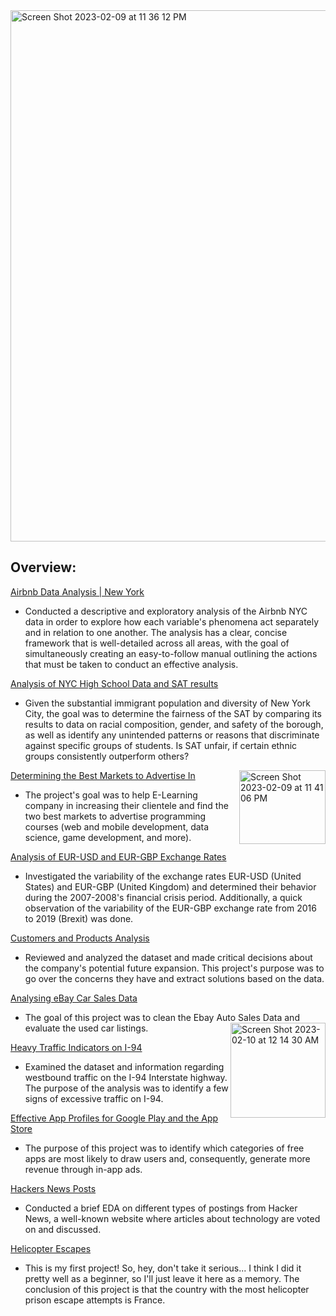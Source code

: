 <img align="middle" width="850" alt="Screen Shot 2023-02-09 at 11 36 12 PM" src="https://user-images.githubusercontent.com/88107066/218001815-2f8428d5-de0e-451a-acd3-0b5b0f55b47c.png">

## Overview:

[Airbnb Data Analysis | New York](https://nbviewer.org/github/ElizavetaGorelova/DataAnalysis_Projects/blob/e727d1018eac999b3954591a18413d05dc99bf89/Airbnb%20Data%20Analysis%20_%20New%20York.ipynb)
  - Conducted a descriptive and exploratory analysis of the Airbnb NYC data in order to explore how each variable's phenomena act separately and in relation to one another. The analysis has a clear, concise framework that is well-detailed across all areas, with the goal of simultaneously creating an easy-to-follow manual outlining the actions that must be taken to conduct an effective analysis.

[Analysis of NYC High School Data and SAT results](https://github.com/ElizavetaGorelova/DataAnalysis_Projects/blob/main/Analysis%20of%20NYC%20High%20School%20Data%20and%20SAT%20results/Analysis%20of%20NYC%20High%20School%20Data%20andSAT%20results.ipynb)
  - Given the substantial immigrant population and diversity of New York City, the goal was to determine the fairness of the SAT by comparing its results to data on racial composition, gender, and safety of the borough, as well as identify any unintended patterns or reasons that discriminate against specific groups of students. Is SAT unfair, if certain ethnic groups consistently outperform others?

<img align="right" width="138" height="118" alt="Screen Shot 2023-02-09 at 11 41 06 PM" src="https://user-images.githubusercontent.com/88107066/218002475-a02ca65a-2fec-431e-a716-dadc965927c1.png">

[Determining the Best Markets to Advertise In](https://github.com/ElizavetaGorelova/DataAnalysis_Projects/tree/main/Determining%20the%20Best%20Markets%20to%20Advertise%20In)
  - The project's goal was to help E-Learning company in increasing their clientele and find the two best markets to advertise programming courses (web and mobile development, data science, game development, and more).

[Analysis of EUR-USD and EUR-GBP Exchange Rates](https://github.com/ElizavetaGorelova/DataAnalysis_Projects/tree/main/Analysis%20of%20EUR-USD%20and%20EUR-GBP%20Exchange%20Rates)
  - Investigated the variability of the exchange rates EUR-USD (United States) and EUR-GBP (United Kingdom) and determined their behavior during the 2007-2008's financial crisis period. Additionally, a quick observation of the variability of the EUR-GBP exchange rate from 2016 to 2019 (Brexit) was done.

[Customers and Products Analysis](https://github.com/ElizavetaGorelova/DataAnalysis_Projects/blob/main/Customers%20and%20Products%20Analysis/Customers%20and%20Products%20Analysis.ipynb)
  - Reviewed and analyzed the dataset and made critical decisions about the company's potential future expansion. This project's purpose was to go over the concerns they have and extract solutions based on the data.

[Analysing eBay Car Sales Data](https://github.com/ElizavetaGorelova/DataAnalysis_Projects/tree/main/Analysing%20eBay%20Car%20Sales%20Data)
  - The goal of this project was to clean the Ebay Auto Sales Data and evaluate the used car listings. <img align="right" width="152" alt="Screen Shot 2023-02-10 at 12 14 30 AM" src="https://user-images.githubusercontent.com/88107066/218006594-2506c140-ba90-42b1-a8d7-b2daec5b1770.png">


[Heavy Traffic Indicators on I-94](https://github.com/ElizavetaGorelova/DataAnalysis_Projects/blob/main/Heavy%20Traffic%20Indicators%20on%20I-94/Heavy%20Traffic%20Indicators%20on%20I-94.ipynb)
  - Examined the dataset and information regarding westbound traffic on the I-94 Interstate highway. The purpose of the analysis was to identify a few signs of excessive traffic on I-94.

[Effective App Profiles for Google Play and the App Store](https://github.com/ElizavetaGorelova/DataAnalysis_Projects/blob/main/Effective%20App%20Profiles%20for%20Google%20Play%20and%20the%20App%20Store/Effective%20App%20Profiles%20for%20Google%20Play%20and%20the%20App%20Store.ipynb)
  - The purpose of this project was to identify which categories of free apps are most likely to draw users and, consequently, generate more revenue through in-app ads.

[Hackers News Posts](https://github.com/ElizavetaGorelova/DataAnalysis_Projects/blob/main/Hacker%20News%20Posts/Hacker%20News%20Posts.ipynb)
  - Conducted a brief EDA on different types of postings from Hacker News, a well-known website where articles about technology are voted on and discussed.

[Helicopter Escapes](https://github.com/ElizavetaGorelova/DataAnalysis_Projects/blob/main/Project_%20Prison%20Break/Helicopter_Escapes.ipynb)
  - This is my first project! So, hey, don't take it serious... I think I did it pretty well as a beginner, so I'll just leave it here as a memory. The conclusion of this project is that the country with the most helicopter prison escape attempts is France.




